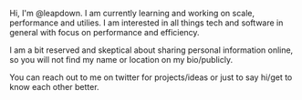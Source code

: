 Hi, I'm @leapdown. I am currently learning and working on scale, performance and utilies.
I am interested in all things tech and software in general with focus on performance and efficiency.

I am a bit reserved and skeptical about sharing personal information online, so you will not find my name or location on my bio/publicly.

You can reach out to me on twitter for projects/ideas or just to say hi/get to know each other better.
